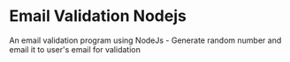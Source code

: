 # Email Validation Nodejs
An email validation program using NodeJs - Generate random number and email it to user's email for validation
